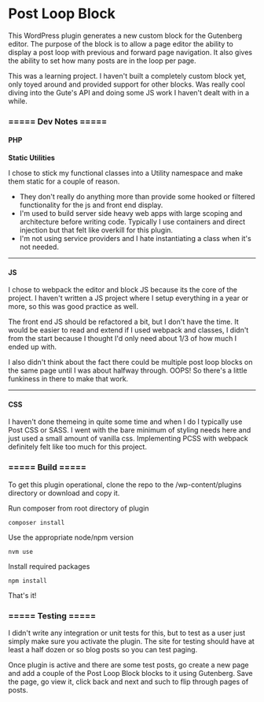 # Post Loop Block

This WordPress plugin generates a new custom block for the Gutenberg editor.  The purpose of the block is to allow a page editor the ability to display a post loop with previous and forward page navigation.  It also gives the ability to set how many posts are in the loop per page.

This was a learning project.  I haven't built a completely custom block yet, only toyed around and provided support for other blocks.  Was really cool diving into the Gute's API and doing some JS work I haven't dealt with in a while.

### ===== Dev Notes =====

#### PHP

**Static Utilities**

I chose to stick my functional classes into a Utility namespace and make them static for a couple of reason.

 - They don't really do anything more than provide some hooked or filtered functionality for the js and front end display.
 - I'm used to build server side heavy web apps with large scoping and architecture before writing code.  Typically I use containers and direct injection but that felt like overkill for this plugin.
 - I'm not using service providers and I hate instantiating a class when it's not needed.

--- 
 
#### JS

I chose to webpack the editor and block JS because its the core of the project.  I haven't written a JS project where I setup everything in a year or more, so this was good practice as well.

The front end JS should be refactored a bit, but I don't have the time.  It would be easier to read and extend if I used webpack and classes, I didn't from the start because I thought I'd only need about 1/3 of how much I ended up with.

I also didn't think about the fact there could be multiple post loop blocks on the same page until I was about halfway through.  OOPS! So there's a little funkiness in there to make that work.

---

#### CSS

I haven't done themeing in quite some time and when I do I typically use Post CSS or SASS.  I went with the bare minimum of styling needs here and just used a small amount of vanilla css.  Implementing PCSS with webpack definitely felt like too much for this project.

### ===== Build =====

To get this plugin operational, clone the repo to the /wp-content/plugins directory or download and copy it.

Run composer from root directory of plugin

`composer install`

Use the appropriate node/npm version

`nvm use`

Install required packages

`npm install`

That's it!

### ===== Testing =====

I didn't write any integration or unit tests for this, but to test as a user just simply make sure you activate the plugin.  The site for testing should have at least a half dozen or so blog posts so you can test paging.

Once plugin is active and there are some test posts, go create a new page and add a couple of the Post Loop Block blocks to it using Gutenberg.  Save the page, go view it, click back and next and such to flip through pages of posts.
